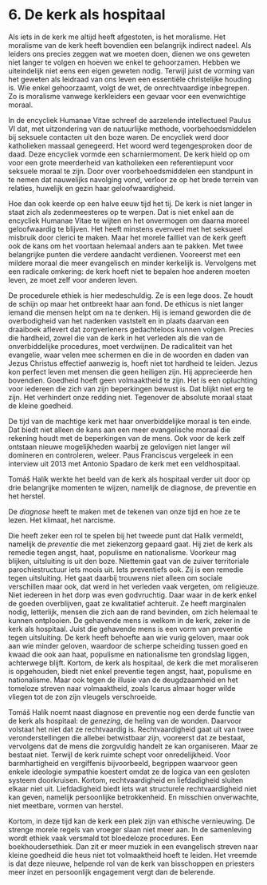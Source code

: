 # 6. De kerk als hospitaal
Als iets in de kerk me altijd heeft afgestoten, is het moralisme. Het moralisme van de kerk heeft bovendien een belangrijk indirect nadeel. Als leiders ons precies zeggen wat we moeten doen, dienen we ons geweten niet langer te volgen en hoeven we enkel te gehoorzamen. Hebben we uiteindelijk niet eens een eigen geweten nodig. Terwijl juist de vorming van het geweten als leidraad van ons leven een essentiële christelijke houding is. Wie enkel gehoorzaamt, volgt de wet, de onrechtvaardige inbegrepen. Zo is moralisme vanwege kerkleiders een gevaar voor een evenwichtige moraal.

In de encycliek Humanae Vitae schreef de aarzelende intellectueel Paulus VI dat, met uitzondering van de natuurlijke methode, voorbehoedsmiddelen bij seksuele contacten uit den boze waren. De encycliek werd door katholieken massaal genegeerd. Het woord werd tegengesproken door de daad. Deze encycliek vormde een scharniermoment. De kerk hield op om voor een grote meerderheid van katholieken een referentiepunt voor seksuele moraal te zijn. Door over voorbehoedsmiddelen een standpunt in te nemen dat nauwelijks navolging vond, verloor ze op het brede terrein van relaties, huwelijk en gezin haar geloofwaardigheid.

Hoe dan ook keerde op een halve eeuw tijd het tij. De kerk is niet langer in staat zich als zedenmeesteres op te werpen. Dat is niet enkel aan de encycliek Humanae Vitae te wijten en het onvermogen om daarna moreel geloofwaardig te blijven. Het heeft minstens evenveel met het seksueel misbruik door clerici te maken. Maar het morele failliet van de kerk geeft ook de kans om het voortaan helemaal anders aan te pakken. Met twee belangrijke punten die verdere aandacht verdienen. Vooreerst met een mildere moraal die meer evangelisch en minder kerkelijk is. Vervolgens met een radicale omkering: de kerk hoeft niet te bepalen hoe anderen moeten leven, ze moet zelf voor anderen leven.

De procedurele ethiek is hier medeschuldig. Ze is een lege doos. Ze houdt de schijn op maar het ontbreekt haar aan fond. De ethicus is niet langer iemand die mensen helpt om na te denken. Hij is iemand geworden die de overbodigheid van het nadenken vaststelt en in plaats daarvan een draaiboek aflevert dat zorgverleners gedachteloos kunnen volgen. Precies die hardheid, zowel die van de kerk in het verleden als die van de onverbiddelijke procedures, moet verdwijnen. De radicaliteit van het evangelie, waar velen mee schermen en die in de woorden en daden van Jezus Christus effectief aanwezig is, hoeft niet tot hardheid te leiden. Jezus kon perfect leven met mensen die geen heiligen zijn. Hij apprecieerde hen bovendien. Goedheid hoeft geen volmaaktheid te zijn. Het is een opluchting voor iedereen die zich van zijn beperkingen bewust is. Dat blijkt niet erg te zijn. Het verhindert onze redding niet. Tegenover de absolute moraal staat de kleine goedheid.

De tijd van de machtige kerk met haar onverbiddelijke moraal is ten einde. Dat biedt niet alleen de kans aan een meer evangelische moraal die rekening houdt met de beperkingen van de mens. Ook voor de kerk zelf ontstaan nieuwe mogelijkheden waarbij ze gelovigen niet langer wil domineren en controleren, weleer. Paus Franciscus vergeleek in een interview uit 2013 met Antonio Spadaro de kerk met een veldhospitaal.

Tomáš Halík werkte het beeld van de kerk als hospitaal verder uit door op drie belangrijke momenten te wijzen, namelijk de diagnose, de preventie en het herstel.

De _diagnose_ heeft te maken met de tekenen van onze tijd en hoe ze te lezen. Het klimaat, het narcisme.

Die heeft zeker een rol te spelen bij het tweede punt dat Halík vermeldt, namelijk de _preventie_ die met ziekenzorg gepaard gaat. Hij ziet de kerk als remedie tegen angst, haat, populisme en nationalisme. Voorkeur mag blijken, uitsluiting is uit den boze. Niettemin gaat van de zuiver territoriale parochiestructuur iets moois uit. Iets preventiefs ook. Zij is een remedie tegen uitsluiting. Het gaat daarbij trouwens niet alleen om sociale verschillen maar ook, dat werd in het verleden vaak vergeten, om religieuze. Niet iedereen in het dorp was even godvruchtig. Daar waar in de kerk enkel de goeden overblijven, gaat ze kwalitatief achteruit. Ze heeft marginalen nodig, letterlijk, mensen die zich aan de rand bevinden, om zich helemaal te kunnen ontplooien. De gehavende mens is welkom in de kerk, zeker in de kerk als hospitaal. Juist die gehavende mens is een vorm van preventie tegen uitsluiting. De kerk heeft behoefte aan wie vurig geloven, maar ook aan wie minder geloven, waardoor de scherpe scheiding tussen goed en kwaad die ook aan haat, populisme en nationalisme ten grondslag liggen, achterwege blijft. Kortom, de kerk als hospitaal, de kerk die met moraliseren is opgehouden, biedt niet enkel preventie tegen angst, haat, populisme en nationalisme. Maar ook tegen de illusie van de deugdzaamheid en het tomeloze streven naar volmaaktheid, zoals Icarus almaar hoger wilde vliegen tot de zon zijn vleugels verschroeide.

Tomáš Halík noemt naast diagnose en preventie nog een derde functie van de kerk als hospitaal: de _genezing_, de heling van de wonden. Daarvoor volstaat het niet dat ze rechtvaardig is. Rechtvaardigheid gaat uit van twee veronderstellingen die allebei betwistbaar zijn, vooreerst dat ze bestaat, vervolgens dat de mens die zorgvuldig handelt ze kan organiseren. Maar ze bestaat niet. Terwijl de kerk ruimte schept voor onredelijkheid. Voor barmhartigheid en vergiffenis bijvoorbeeld, begrippen waarvoor geen enkele ideologie sympathie koestert omdat ze de logica van een gesloten systeem doorkruisen. Kortom, rechtvaardigheid en liefdadigheid sluiten elkaar niet uit. Liefdadigheid biedt iets wat structurele rechtvaardigheid niet kan geven, namelijk persoonlijke betrokkenheid. En misschien onverwachte, niet meetbare, vormen van herstel.

Kortom, in deze tijd kan de kerk een plek zijn van ethische vernieuwing. De strenge morele regels van vroeger slaan niet meer aan. In de samenleving wordt ethiek vaak versmald tot bloedeloze procedures. Een boekhoudersethiek. Dan zit er meer muziek in een evangelisch streven naar kleine goedheid die heus niet tot volmaaktheid hoeft te leiden. Het vreemde is dat deze nieuwe, helpende rol van de kerk van bisschoppen en priesters meer inzet en persoonlijk engagement vergt dan de belerende.
